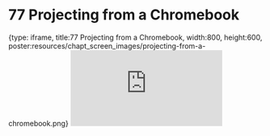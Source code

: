 # 77 Projecting from a Chromebook
 
{type: iframe, title:77 Projecting from a Chromebook, width:800, height:600, poster:resources/chapt_screen_images/projecting-from-a-chromebook.png}
![](https://datatrail-jhu.github.io/DataTrail_ReOrg/no_toc/projecting-from-a-chromebook.html)
 

 
